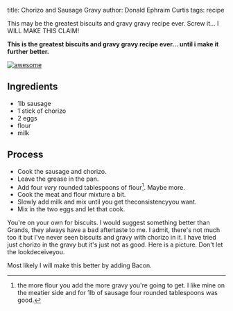 title: Chorizo and Sausage Gravy
author: Donald Ephraim Curtis
tags: recipe

This may be the greatest biscuits and gravy gravy recipe ever. Screw it... I WILL MAKE THIS CLAIM!

**This is the greatest biscuits and gravy gravy recipe
ever... until i make it further better.**

[![awesome](/static/imgs/IMG_0546.jpg)](/static/imgs/IMG_0546.jpg)

## Ingredients

- 1lb sausage
- 1 stick of chorizo
- 2 eggs
- flour
- milk

## Process

- Cook the sausage and chorizo.
- Leave the grease in the pan.
- Add four _very_ rounded tablespoons of flour[^flour]. Maybe more.
- Cook the meat and flour mixture a bit.
- Slowly add milk and mix until you get theconsistencyyou want.
- Mix in the two eggs and let that cook.

[^flour]: the more flour you add the more gravy you're going to get. I
like mine on the meatier side and for 1lb of sausage four rounded
tablespoons was good.

You're on your own for biscuits. I would suggest something better than
Grands, they always have a bad aftertaste to me. I admit, there's not
much too it but I've never seen biscuits and gravy with chorizo in
it. I have tried just chorizo in the gravy but it's just not as
good. Here is a picture. Don't let the lookdeceiveyou.

Most likely I will make this better by adding Bacon.



